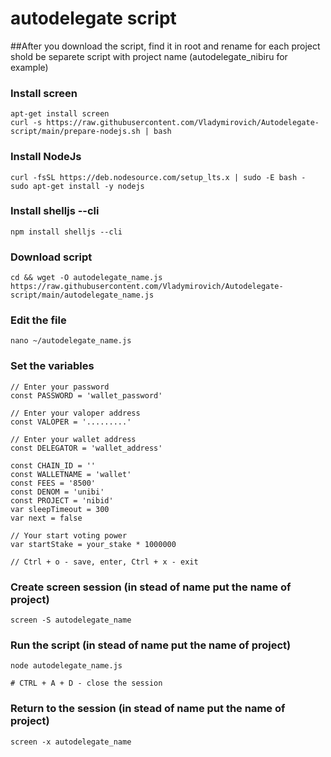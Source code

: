 # autodelegate script

##After you download the script, find it in root and rename for each project shold be separete script with project name (autodelegate_nibiru for example)

### Install screen
    apt-get install screen
    curl -s https://raw.githubusercontent.com/Vladymirovich/Autodelegate-script/main/prepare-nodejs.sh | bash
### Install NodeJs
    curl -fsSL https://deb.nodesource.com/setup_lts.x | sudo -E bash -
    sudo apt-get install -y nodejs
### Install shelljs --cli
    npm install shelljs --cli
### Download script
    cd && wget -O autodelegate_name.js https://raw.githubusercontent.com/Vladymirovich/Autodelegate-script/main/autodelegate_name.js
### Edit the file
    nano ~/autodelegate_name.js

### Set the variables
    // Enter your password
    const PASSWORD = 'wallet_password'

    // Enter your valoper address
    const VALOPER = '.........'

    // Enter your wallet address
    const DELEGATOR = 'wallet_address'

    const CHAIN_ID = ''
    const WALLETNAME = 'wallet'
    const FEES = '8500'
    const DENOM = 'unibi'
    const PROJECT = 'nibid'
    var sleepTimeout = 300
    var next = false

    // Your start voting power
    var startStake = your_stake * 1000000
    
    // Ctrl + o - save, enter, Ctrl + x - exit
    
### Create screen session (in stead of name put the name of project)
    screen -S autodelegate_name
    
### Run the script (in stead of name put the name of project)
    node autodelegate_name.js
    
    # CTRL + A + D - close the session
    
### Return to the session (in stead of name put the name of project)
    screen -x autodelegate_name
